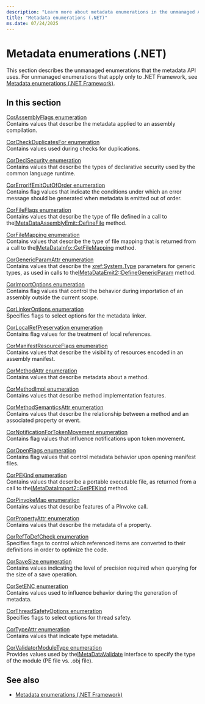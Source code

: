```yaml
---
description: "Learn more about metadata enumerations in the unmanaged API (.NET)"
title: "Metadata enumerations (.NET)"
ms.date: 07/24/2025
---
```

# Metadata enumerations (.NET)

This section describes the unmanaged enumerations that the metadata API uses. For unmanaged enumerations that apply only to .NET Framework, see [Metadata enumerations (.NET Framework)](../../../../framework/unmanaged-api/metadata/metadata-enumerations.md).

## In this section

[CorAssemblyFlags enumeration](corassemblyflags-enumeration.md)\
Contains values that describe the metadata applied to an assembly compilation.

[CorCheckDuplicatesFor enumeration](corcheckduplicatesfor-enumeration.md)\
Contains values used during checks for duplications.

[CorDeclSecurity enumeration](cordeclsecurity-enumeration.md)\
Contains values that describe the types of declarative security used by the common language runtime.

[CorErrorIfEmitOutOfOrder enumeration](corerrorifemitoutoforder-enumeration.md)\
Contains flag values that indicate the conditions under which an error message should be generated when metadata is emitted out of order.

[CorFileFlags enumeration](corfileflags-enumeration.md)\
Contains values that describe the type of file defined in a call to the[IMetaDataAssemblyEmit::DefineFile](../interfaces/imetadataassemblyemit-definefile-method.md) method.

[CorFileMapping enumeration](corfilemapping-enumeration.md)\
Contains values that describe the type of file mapping that is returned from a call to the[IMetaDataInfo::GetFileMapping](../interfaces/imetadatainfo-getfilemapping-method.md) method.

[CorGenericParamAttr enumeration](corgenericparamattr-enumeration.md)\
Contains values that describe the <xref:System.Type> parameters for generic types, as used in calls to the[IMetaDataEmit2::DefineGenericParam](../interfaces/imetadataemit2-definegenericparam-method.md) method.

[CorImportOptions enumeration](corimportoptions-enumeration.md)\
Contains flag values that control the behavior during importation of an assembly outside the current scope.

[CorLinkerOptions enumeration](corlinkeroptions-enumeration.md)\
Specifies flags to select options for the metadata linker.

[CorLocalRefPreservation enumeration](corlocalrefpreservation-enumeration.md)\
Contains flag values for the treatment of local references.

[CorManifestResourceFlags enumeration](cormanifestresourceflags-enumeration.md)\
Contains values that describe the visibility of resources encoded in an assembly manifest.

[CorMethodAttr enumeration](cormethodattr-enumeration.md)\
Contains values that describe metadata about a method.

[CorMethodImpl enumeration](cormethodimpl-enumeration.md)\
Contains values that describe method implementation features.

[CorMethodSemanticsAttr enumeration](cormethodsemanticsattr-enumeration.md)\
Contains values that describe the relationship between a method and an associated property or event.

[CorNotificationForTokenMovement enumeration](cornotificationfortokenmovement-enumeration.md)\
Contains flag values that influence notifications upon token movement.

[CorOpenFlags enumeration](coropenflags-enumeration.md)\
Contains flag values that control metadata behavior upon opening manifest files.

[CorPEKind enumeration](corpekind-enumeration.md)\
Contains values that describe a portable executable file, as returned from a call to the[IMetaDataImport2::GetPEKind](../interfaces/imetadataimport2-getpekind-method.md) method.

[CorPinvokeMap enumeration](corpinvokemap-enumeration.md)\
Contains values that describe features of a PInvoke call.

[CorPropertyAttr enumeration](corpropertyattr-enumeration.md)\
Contains values that describe the metadata of a property.

[CorRefToDefCheck enumeration](correftodefcheck-enumeration.md)\
Specifies flags to control which referenced items are converted to their definitions in order to optimize the code.

[CorSaveSize enumeration](corsavesize-enumeration.md)\
Contains values indicating the level of precision required when querying for the size of a save operation.

[CorSetENC enumeration](corsetenc-enumeration.md)\
Contains values used to influence behavior during the generation of metadata.

[CorThreadSafetyOptions enumeration](corthreadsafetyoptions-enumeration.md)\
Specifies flags to select options for thread safety.

[CorTypeAttr enumeration](cortypeattr-enumeration.md)\
Contains values that indicate type metadata.

[CorValidatorModuleType enumeration](corvalidatormoduletype-enumeration.md)\
Provides values used by the[IMetaDataValidate](../interfaces/imetadatavalidate-interface.md) interface to specify the type of the module (PE file vs. .obj file).

## See also

- [Metadata enumerations (.NET Framework)](../../../../framework/unmanaged-api/metadata/metadata-enumerations.md)
